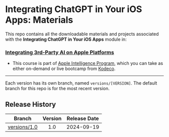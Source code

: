 # Integrating ChatGPT in Your iOS Apps: Materials



This repo contains all the downloadable materials and projects associated with the **Integrating ChatGPT in Your iOS Apps** module in:

### [Integrating 3rd-Party AI on Apple Platforms](https://www.kodeco.com/ios/paths/third-party-ai)

- This course is part of [Apple Intelligence Program](https://www.kodeco.com/ios/programs/apple-intelligence), which you can take as either on-demand or live bootcamp from [Kodeco](https://www.kodeco.com).

--- 

Each version has its own branch, named `versions/[VERSION]`. The default branch for this repo is for the most recent version.

## Release History

| Branch                                                                                  | Version | Release Date |
| --------------------------------------------------------------------------------------- |:-------:|:------------:|
| [versions/1.0](https://github.com/kodecocodes/m3-igpt-materials/tree/versions/1.0) | 1.0     | 2024-09-19   |
